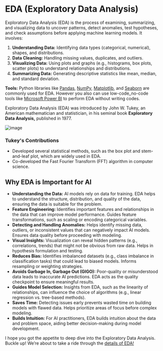 # EDA (Exploratory Data Analysis) 

Exploratory Data Analysis (EDA) is the process of examining, summarizing, and visualizing data to uncover patterns, detect anomalies, test hypotheses, and check assumptions before applying machine learning models. It involves:

1. **Understanding Data:** Identifying data types (categorical, numerical), shapes, and distributions.
2. **Data Cleaning:** Handling missing values, duplicates, and outliers.
3. **Visualizing Data:** Using plots and graphs (e.g., histograms, box plots, scatter plots) to understand relationships and distributions.
4. **Summarizing Data:** Generating descriptive statistics like mean, median, and standard deviation.

**Tools:** Python libraries like [Pandas](https://pandas.pydata.org/), [NumPy](https://numpy.org/), [Matplotlib](https://matplotlib.org/), and [Seaborn](https://seaborn.pydata.org/) are commonly used for EDA. However you also can use low-code_no-code tools like [Microsoft Power BI](https://www.microsoft.com/en-us/power-platform/products/power-bi) to perform EDA without writing codes. 

Exploratory Data Analysis (EDA) was introduced by John W. Tukey, an American mathematician and statistician, in his seminal book **Exploratory Data Analysis,** published in 1977.

![image](https://github.com/user-attachments/assets/b6134e75-2f53-4a63-aaee-9965037441d8)

### Tukey's Contributions
- Developed several statistical methods, such as the box plot and stem-and-leaf plot, which are widely used in EDA.
- Co-developed the Fast Fourier Transform (FFT) algorithm in computer science.

## Why EDA is Important for AI  

- **Understanding the Data:** AI models rely on data for training. EDA helps to understand the structure, distribution, and quality of the data, ensuring the data is suitable for the problem.
- **Feature Engineering:** Identifies important features and relationships in the data that can improve model performance.
Guides feature transformations, such as scaling or encoding categorical variables.
- **Detecting and Handling Anomalies:** Helps identify missing data, outliers, or inconsistent values that can negatively impact AI models.
Ensures data quality before proceeding with modeling.
- **Visual Insights:** Visualization can reveal hidden patterns (e.g., correlations, trends) that might not be obvious from raw data.
Helps in hypothesis formulation and testing.
- **Reduces Bias:** Identifies imbalanced datasets (e.g., class imbalance in classification tasks) that could lead to biased models.
Informs resampling or weighting strategies.
- **Avoids Garbage In, Garbage Out (GIGO):** Poor-quality or misunderstood data leads to inaccurate AI predictions.
EDA acts as the quality checkpoint to ensure meaningful results.
- **Guides Model Selection:** Insights from EDA, such as the linearity of relationships, can influence the choice of algorithms (e.g., linear regression vs. tree-based methods).
- **Saves Time:** Detecting issues early prevents wasted time on building models with flawed data.
Helps prioritize areas of focus before complex modeling.
- **Builds Intuition:** For AI practitioners, EDA builds intuition about the data and problem space, aiding better decision-making during model development.

I hope you got the appetite to deep dive into the Exploratory Data Analysis. Buckle up! We’re about to take a ride through the [details of EDA!](https://github.com/nisalm/EDA/blob/aaa4e8e75915c9e9ed2f6101f20e7c241016114b/QualitativeandQuantitativeAnalysis.md)

